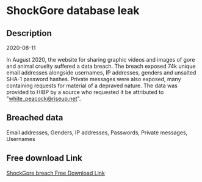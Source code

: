# ShockGore database leak

## Description

2020-08-11

In August 2020, the website for sharing graphic videos and images of gore and animal cruelty suffered a data breach. The breach exposed 74k unique email addresses alongside usernames, IP addresses, genders and unsalted SHA-1 password hashes. Private messages were also exposed, many containing requests for material of a depraved nature. The data was provided to HIBP by a source who requested it be attributed to &quot;white_peacock@riseup.net&quot;.

## Breached data

Email addresses, Genders, IP addresses, Passwords, Private messages, Usernames

## Free download Link

[ShockGore breach Free Download Link](https://link-to.net/1229997/161.0891134870096/dynamic/?r=aHR0cHM6Ly93d3cubWVkaWFmaXJlLmNvbS92aWV3L1lRekd6OGg3VXJyMW9neC9zaG9ja2dvcmUuY29tL2ZpbGU=)